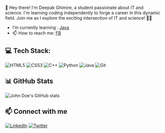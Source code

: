 👋 Hey there! I'm Deepak Ghimire, a student passionate about IT and science. I'm learning coding independently to forge a career in this dynamic field. Join me as I explore the exciting intersection of IT and science! 🚀🔬

- I’m currently learning : [Java](https://github.com/Dipakxettri/100-days-java-challenge.git)
- 📫 How to reach me: [FB](https://www.facebook.com/profile.php?id=100079970976913)

## 💻 Tech Stack:

![HTML5](https://img.shields.io/badge/html5-%23E34F26.svg?style=for-the-badge&logo=html5&logoColor=white)
![CSS3](https://img.shields.io/badge/css3-%231572B6.svg?style=for-the-badge&logo=css3&logoColor=white)
![C++](https://img.shields.io/badge/c++-%2300599C.svg?style=for-the-badge&logo=c%2B%2B&logoColor=white)
![Python](https://img.shields.io/badge/python-%2314354C.svg?style=for-the-badge&logo=python&logoColor=white)
![Java](https://img.shields.io/badge/java-%23ED8B00.svg?style=for-the-badge&logo=openjdk&logoColor=white)
![Git](https://img.shields.io/badge/git-%23F05033.svg?style=for-the-badge&logo=git&logoColor=white)

## 📊 GitHub Stats
![John Doe's GitHub stats](https://github-readme-stats.vercel.app/api?username=john-doe&show_icons=true&theme=radical)

## 📫 Connect with me
[![LinkedIn](https://img.shields.io/badge/LinkedIn-blue?style=for-the-badge&logo=linkedin&logoColor=white)](https://www.linkedin.com/in/johndoe)
[![Twitter](https://img.shields.io/badge/Twitter-blue?style=for-the-badge&logo=twitter&logoColor=white)](https://twitter.com/johndoe)

